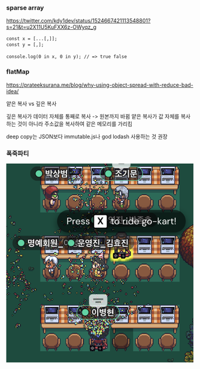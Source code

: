### sparse array

https://twitter.com/kdy1dev/status/1524667421113548801?s=21&t=u2X11U5KuFXX6z-OWyqz_g

```
const x = [...[,]];
const y = [,];

console.log(0 in x, 0 in y); // => true false
```

### flatMap

https://prateeksurana.me/blog/why-using-object-spread-with-reduce-bad-idea/

얕은 복사 vs 깊은 복사

깊은 복사가 데이터 자체를 통째로 복사 -> 원본까지 바뀜
얕은 복사가 값 자체를 복사하는 것이 아니라 주소값을 복사하여 같은 메모리를 가리킴


 deep copy는 JSON보다 immutable.js나 god lodash 사용하는 것 권장


 ### 폭죽파티

  <img src="./images/폭죽파티.png" width="500px" />